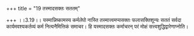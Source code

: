 +++
title = "19 तस्मादसक्तः सततम्"

+++
।।3.19।। यस्मान्निष्कामस्य कर्मलेपो नास्ति तस्मात्त्वमप्यसक्तः
फलासक्तिशून्यः सततं सर्वदा कार्यमवश्यकर्तव्यं कर्म नित्यनैमित्तिकं
समाचर। हि यस्मादसक्तः कर्माचरन् परं मोक्षं सत्त्वशुद्धिद्वारेणाप्नोति।
